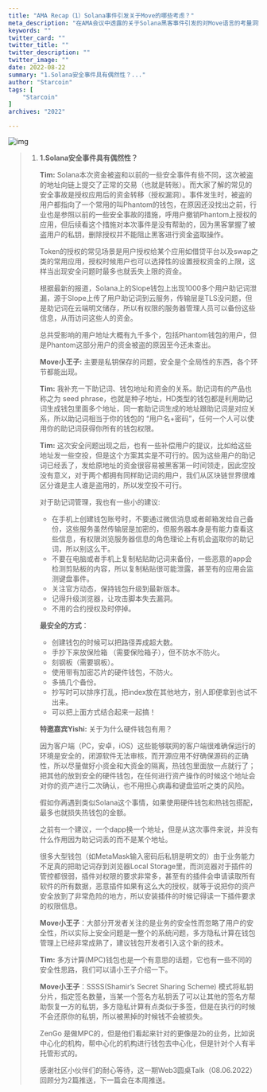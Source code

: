 ```yaml
---
title: "AMA Recap（1）Solana事件引发关于Move的哪些考虑？"
meta_description: "在AMA会议中透露的关于Solana黑客事件引发的对Move语言的考量洞察。"
keywords: ""
twitter_card: ""
twitter_title: ""
twitter_description: ""
twitter_image: ""
date: 2022-08-22
summary: "1.Solana安全事件具有偶然性？..."
author: "Starcoin"
tags: [
    "Starcoin"
]
archives: "2022"

---
```


![img](/images/hackathon/amar4.png)

> 1. **1.Solana安全事件具有偶然性？**
>
>    **Tim:** Solana本次资金被盗和以前的一些安全事件有些不同，这次被盗的地址向链上提交了正常的交易（也就是转账）。而大家了解的常见的安全事故是授权应用后的资金转移（授权漏洞）。事件发生时，被盗的用户都指向了一个常用的叫Phantom的钱包，在原因还没找出之前，行业也是参照以前的一些安全事故的措施，呼用户撤销Phantom上授权的应用，但后续看这个措施对本次事件是没有帮助的，因为黑客掌握了被盗用户的私钥，删除授权并不能阻止黑客进行资金盗取操作。
>
>    Token的授权的常见场景是用户授权给某个应用如借贷平台以及swap之类的常用应用，授权时候用户也可以选择性的设置授权资金的上限，这样当出现安全问题时最多也就丢失上限的资金。
>
>    根据最新的报道，Solana上的Slope钱包上出现1000多个用户助记词泄漏，源于Slope上传了用户助记词到云服务，传输层是TLS没问题，但是助记词在云端明文储存，所以有权限的服务器管理人员可以备份这些信息，从而访问这些人的资金。
>
>    总共受影响的用户地址大概有九千多个，包括Phantom钱包的用户，但是Phantom这部分用户的资金被盗的原因至今还未查出。
>
>    **Move小王子:** 主要是私钥保存的问题，安全是个全局性的东西，各个环节都能出现。
>
>    **Tim:** 我补充一下助记词、钱包地址和资金的关系。助记词有的产品也称之为 seed phrase，也就是种子地址，HD类型的钱包都是利用助记词生成钱包里面多个地址，同一套助记词生成的地址跟助记词是对应关系，所以助记词相当于你的钱包的 “用户名+密码”，任何一个人可以使用你的助记词获得你所有的钱包权限。
>
>    **Tim:** 这次安全问题出现之后，也有一些补偿用户的提议，比如给这些地址发一些空投，但是这个方案其实是不可行的。因为这些用户的助记词已经丢了，发给原地址的资金很容易被黑客第一时间领走，因此空投没有意义，对于两个都拥有同样助记词的用户，我们从区块链世界很难区分谁是主人谁是盗用的，所以发空投不可行。
>
>    对于助记词管理，我也有一些小的建议:
>
>    - 在手机上创建钱包账号时，不要通过微信消息或者邮箱发给自己备份，这些服务虽然传输层是加密的，但服务器本身是有能力查看这些信息，有权限浏览服务器信息的角色理论上有机会盗取你的助记词，所以别这么干。
>    - 不要在电脑或者手机上复制粘贴助记词来备份，一些恶意的app会检测剪贴板的内容，所以复制粘贴很可能泄露，甚至有的应用会监测键盘事件。
>    - 关注官方动态，保持钱包升级到最新版本。
>    - 记得升级浏览器，让攻击脚本失去漏洞。
>    - 不用的合约授权及时停掉。
>
>    **最安全的方式**：
>
>    - 创建钱包的时候可以把路径弄成超大数。
>    - 手抄下来放保险箱 （需要保险箱子），但不防水不防火。
>    - 刻钢板（需要钢板）。
>    - 使用带有加密芯片的硬件钱包，不防火。
>    - 多搞几个备份。
>    - 抄写时可以排序打乱，把index放在其他地方，别人即便拿到也试不出来。
>    - 可以把上面方式结合起来一起搞！
>
>    **特邀嘉宾Yishi:** 关于为什么硬件钱包有用？
>
>    因为客户端（PC，安卓，iOS）这些能够联网的客户端很难确保运行的环境是安全的，闭源软件无法审核，而开源应用不好确保源码的正确性，所以尽量做好小资金和大资金的隔离，热钱包里面放一点就行了；把其他的放到安全的硬件钱包，在任何进行资产操作的时候这个地址会对你的资产进行二次确认，也不用担心病毒和键盘监听之类的风险。
>
>    假如你再遇到类似Solana这个事情，如果使用硬件钱包和热钱包搭配，最多也就损失热钱包的金额。
>
>    之前有一个建议，一个dapp换一个地址，但是从这次事件来说，并没有什么作用因为助记词丢的而不是某个地址。
>
>    很多大型钱包（如MetaMask输入密码后私钥是明文的）由于业务能力不足真的把助记词存到浏览器Local Storage里，而浏览器对于插件的管控都很弱，插件对权限的要求非常多，甚至有的插件会申请读取所有软件的所有数据，恶意插件如果有这么大的授权，就等于说把你的资产安全放到了非常危险的地方，所以安装插件的时候记得读一下插件要求的权限信息。
>
>    **Move小王子**：大部分开发者关注的是业务的安全性而忽略了用户的安全性，所以实际上安全问题是一整个的系统问题，多方隐私计算在钱包管理上已经非常成熟了，建议钱包开发者引入这个新的技术。
>
>    **Tim:** 多方计算(MPC)钱包也是一个有意思的话题，它也有一些不同的安全性思路，我们可以请小王子介绍一下。
>
>    **Move小王子**：SSSS(Shamir’s Secret Sharing Scheme) 模式将私钥分片，指定签名数量，当某一个签名方私钥丢了可以让其他的签名方帮助恢复一方的私钥，多方隐私计算有点类似于多签，但是在执行的时候不会还原你的私钥，所以被黑掉的时候钱不会被损失。
>
>    ZenGo 是做MPC的，但是他们看起来针对的更像是2b的业务，比如说中心化的机构，帮中心化的机构进行钱包去中心化，但是针对个人有半托管形式的。
>
>    感谢社区小伙伴们的耐心等待，这一期Web3圆桌Talk（08.06.2022） 回顾分为2篇推送，下一篇会在本周推送。